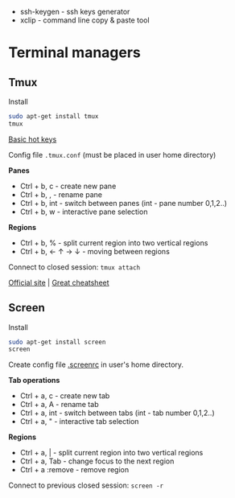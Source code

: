 * ssh-keygen - ssh keys generator
* xclip - command line copy & paste tool

# Terminal managers

## Tmux

Install
```bash
sudo apt-get install tmux
tmux
```
[Basic hot keys](https://github.com/var-bin/terminalForCoder__WSD/blob/master/tmux/hotkey.md)

Config file `.tmux.conf` (must be placed in user home directory)

**Panes**

* Ctrl + b, c - create new pane
* Ctrl + b, , - rename pane
* Ctrl + b, int - switch between panes (int - pane number 0,1,2..)
* Ctrl + b, w - interactive pane selection

**Regions**

* Ctrl + b, % - split current region into two vertical regions
* Ctrl + b, ← ↑ → ↓ - moving between regions

Connect to closed session: `tmux attach`

[Official site](https://github.com/tmux/tmux/wiki) | [Great cheatsheet](https://gist.github.com/MohamedAlaa/2961058)

## Screen

Install

```bash
sudo apt-get install screen
screen
```

Create config file [.screenrc](configs/.screenrc) in user's home directory.

**Tab operations**
* Ctrl + a, c - create new tab
* Ctrl + a, A - rename tab
* Ctrl + a, int - switch between tabs (int - tab number 0,1,2..)
* Ctrl + a, " - interactive tab selection

**Regions**
* Ctrl + a, | - split current region into two vertical regions
* Ctrl + a, Tab - change focus to the next region
* Ctrl + a :remove - remove region

Connect to previous closed session: `screen -r`